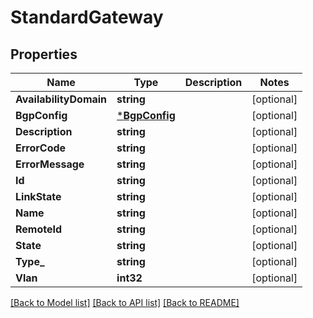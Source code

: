 # StandardGateway

## Properties
Name | Type | Description | Notes
------------ | ------------- | ------------- | -------------
**AvailabilityDomain** | **string** |  | [optional] 
**BgpConfig** | [***BgpConfig**](BGPConfig.md) |  | [optional] 
**Description** | **string** |  | [optional] 
**ErrorCode** | **string** |  | [optional] 
**ErrorMessage** | **string** |  | [optional] 
**Id** | **string** |  | [optional] 
**LinkState** | **string** |  | [optional] 
**Name** | **string** |  | [optional] 
**RemoteId** | **string** |  | [optional] 
**State** | **string** |  | [optional] 
**Type_** | **string** |  | [optional] 
**Vlan** | **int32** |  | [optional] 

[[Back to Model list]](../README.md#documentation-for-models) [[Back to API list]](../README.md#documentation-for-api-endpoints) [[Back to README]](../README.md)


